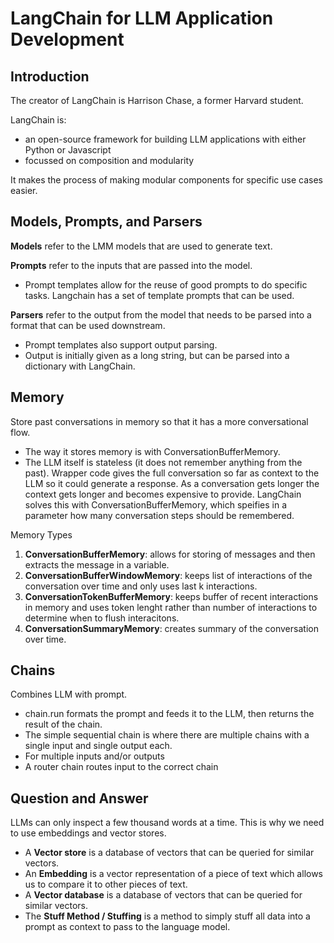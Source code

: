 # LangChain for LLM Application Development

## Introduction

The creator of LangChain is Harrison Chase, a former Harvard student.

LangChain is:

- an open-source framework for building LLM applications with either Python or Javascript
- focussed on composition and modularity

It makes the process of making modular components for specific use cases easier.

## Models, Prompts, and Parsers

**Models** refer to the LMM models that are used to generate text.

**Prompts** refer to the inputs that are passed into the model.

- Prompt templates allow for the reuse of good prompts to do specific tasks. Langchain has a set of template prompts that can be used.

**Parsers** refer to the output from the model that needs to be parsed into a format that can be used downstream.

- Prompt templates also support output parsing.
- Output is initially given as a long string, but can be parsed into a dictionary with LangChain.

## Memory

Store past conversations in memory so that it has a more conversational flow.

- The way it stores memory is with ConversationBufferMemory.
- The LLM itself is stateless (it does not remember anything from the past). Wrapper code gives the full conversation so far as context to the LLM so it could generate a response. As a conversation gets longer the context gets longer and becomes expensive to provide. LangChain solves this with ConversationBufferMemory, which speifies in a parameter how many conversation steps should be remembered.

Memory Types

1. **ConversationBufferMemory**: allows for storing of messages and then extracts the message in a variable.
2. **ConversationBufferWindowMemory**: keeps list of interactions of the conversation over time and only uses last k interactions.
3. **ConversationTokenBufferMemory**: keeps buffer of recent interactions in memory and uses token lenght rather than number of interactions to determine when to flush interacitons.
4. **ConversationSummaryMemory**: creates summary of the conversation over time.

## Chains

Combines LLM with prompt.

- chain.run formats the prompt and feeds it to the LLM, then returns the result of the chain.
- The simple sequential chain is where there are multiple chains with a single input and single output each.
- For multiple inputs and/or outputs
- A router chain routes input to the correct chain

## Question and Answer

LLMs can only inspect a few thousand words at a time. This is why we need to use embeddings and vector stores.

- A **Vector store** is a database of vectors that can be queried for similar vectors.
- An **Embedding** is a vector representation of a piece of text which allows us to compare it to other pieces of text.
- A **Vector database** is a database of vectors that can be queried for similar vectors.
- The **Stuff Method / Stuffing** is a method to simply stuff all data into a prompt as context to pass to the language model.
